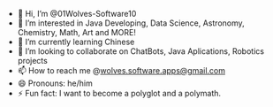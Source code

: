 - 👋 Hi, I’m @01Wolves-Software10
- 👀 I’m interested in Java Developing, Data Science, Astronomy, Chemistry, Math, Art and MORE!
- 🌱 I’m currently learning Chinese
- 💞️ I’m looking to collaborate on ChatBots, Java Aplications, Robotics projects
- 📫 How to reach me @wolves.software.apps@gmail.com
- 😄 Pronouns: he/him
- ⚡ Fun fact: I want to become a polyglot and a polymath.

<!---
01Wolves-Software10/01Wolves-Software10 is a ✨ special ✨ repository because its `README.md` (this file) appears on your GitHub profile.
You can click the Preview link to take a look at your changes.
--->
